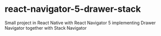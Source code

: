 # react-navigator-5-drawer-stack
Small project in React Native with React Navigator 5 implementing Drawer Navigator together with Stack Navigator
